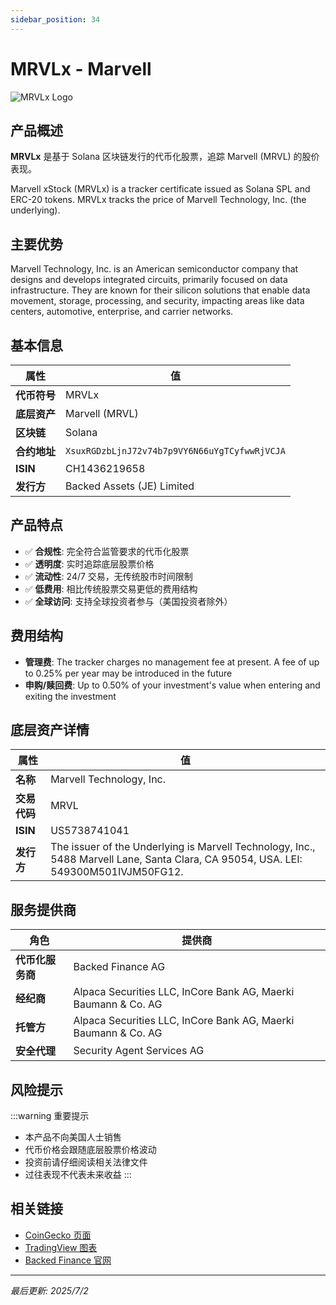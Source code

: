```yaml
---
sidebar_position: 34
---
```


# MRVLx - Marvell

![MRVLx Logo](/img/tokens/MRVLx.svg)

## 产品概述

**MRVLx** 是基于 Solana 区块链发行的代币化股票，追踪 Marvell (MRVL) 的股价表现。

Marvell xStock (MRVLx) is a tracker certificate issued as Solana SPL and ERC-20 tokens. MRVLx tracks the price of Marvell Technology, Inc. (the underlying).

## 主要优势

Marvell Technology, Inc. is an American semiconductor company that designs and develops integrated circuits, primarily focused on data infrastructure. They are known for their silicon solutions that enable data movement, storage, processing, and security, impacting areas like data centers, automotive, enterprise, and carrier networks.


## 基本信息

| 属性 | 值 |
|------|----|
| **代币符号** | MRVLx |
| **底层资产** | Marvell (MRVL) |
| **区块链** | Solana |
| **合约地址** | `XsuxRGDzbLjnJ72v74b7p9VY6N66uYgTCyfwwRjVCJA` |
| **ISIN** | CH1436219658 |
| **发行方** | Backed Assets (JE) Limited |

## 产品特点

- ✅ **合规性**: 完全符合监管要求的代币化股票
- ✅ **透明度**: 实时追踪底层股票价格
- ✅ **流动性**: 24/7 交易，无传统股市时间限制
- ✅ **低费用**: 相比传统股票交易更低的费用结构
- ✅ **全球访问**: 支持全球投资者参与（美国投资者除外）

## 费用结构

- **管理费**: The tracker charges no management fee at present. A fee of up to 0.25% per year may be introduced in the future
- **申购/赎回费**: Up to 0.50% of your investment's value when entering and exiting the investment

## 底层资产详情

| 属性 | 值 |
|------|----|
| **名称** | Marvell Technology, Inc. |
| **交易代码** | MRVL |
| **ISIN** | US5738741041 |
| **发行方** | The issuer of the Underlying is Marvell Technology, Inc., 5488 Marvell Lane, Santa Clara, CA 95054, USA. LEI: 549300M501IVJM50FG12. |

## 服务提供商

| 角色 | 提供商 |
|------|----|
| **代币化服务商** | Backed Finance AG |
| **经纪商** | Alpaca Securities LLC, InCore Bank AG, Maerki Baumann & Co. AG |
| **托管方** | Alpaca Securities LLC, InCore Bank AG, Maerki Baumann & Co. AG |
| **安全代理** | Security Agent Services AG |

## 风险提示

:::warning 重要提示
- 本产品不向美国人士销售
- 代币价格会跟随底层股票价格波动
- 投资前请仔细阅读相关法律文件
- 过往表现不代表未来收益
:::

## 相关链接

- [CoinGecko 页面](https://www.coingecko.com/)
- [TradingView 图表](https://www.tradingview.com/)
- [Backed Finance 官网](https://backed.fi/)

---

*最后更新: 2025/7/2*
